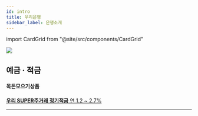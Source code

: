 ```yaml
---
id: intro
title: 우리은행
sidebar_label: 은행소개
---
```


import CardGrid from "@site/src/components/CardGrid"

![](/img/bank/woori_medium.png)

## 예금 · 적금

#### 목돈모으기상품


  <CardGrid>

  [**우리 SUPER주거래 정기적금** 연 1.2 ~ 2.7%](deposit/우리SUPER주거래정기적금)

  </CardGrid>



---